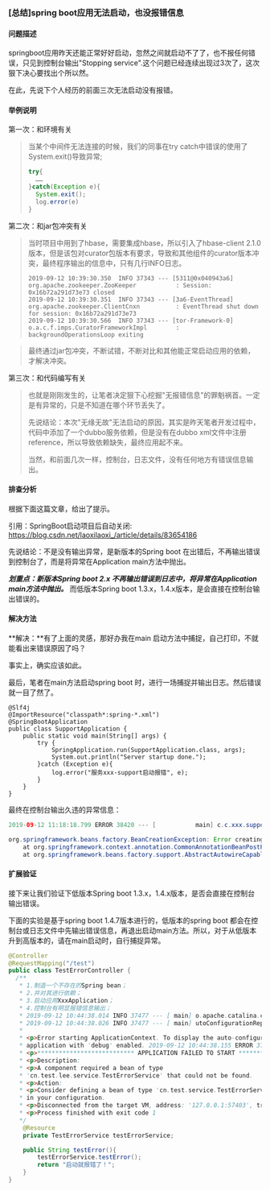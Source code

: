 ### [总结]spring boot应用无法启动，也没报错信息

#### 问题描述

springboot应用昨天还能正常好好启动，忽然之间就启动不了了，也不报任何错误，只见到控制台输出"Stopping service".这个问题已经连续出现过3次了，这次狠下决心要找出个所以然。

在此，先说下个人经历的前面三次无法启动没有报错。

#### 举例说明

第一次：和环境有关

>  当某个中间件无法连接的时候，我们的同事在try catch中错误的使用了System.exit()导致异常;
>
> ```java
> try{
>   ……
> }catch(Exception e){
>   System.exit();
>   log.error(e)
> }
> ```

第二次：和jar包冲突有关

> 当时项目中用到了hbase，需要集成hbase，所以引入了hbase-client 2.1.0 版本，但是该包对curator包版本有要求，导致和其他组件的curator版本冲突，最终程序输出的信息中，只有几行INFO日志。
>
> ```
> 2019-09-12 10:39:30.350  INFO 37343 --- [5311@0x040943a6] org.apache.zookeeper.ZooKeeper           : Session: 0x16b72a291d73e73 closed
> 2019-09-12 10:39:30.351  INFO 37343 --- [3a6-EventThread] org.apache.zookeeper.ClientCnxn          : EventThread shut down for session: 0x16b72a291d73e73
> 2019-09-12 10:39:30.566  INFO 37343 --- [tor-Framework-0] o.a.c.f.imps.CuratorFrameworkImpl        : backgroundOperationsLoop exiting
> ```

> 最终通过jar包冲突，不断试错，不断对比和其他能正常启动应用的依赖，才解决冲突。

第三次：和代码编写有关

> 也就是刚刚发生的，让笔者决定狠下心挖掘"无报错信息"的罪魁祸首。一定是有异常的，只是不知道在哪个环节丢失了。
>
> 先说结论：本次"无缘无故"无法启动的原因，其实是昨天笔者开发过程中，代码中添加了一个dubbo服务依赖，但是没有在dubbo xml文件中注册reference，所以导致依赖缺失，最终应用起不来。
>
> 当然，和前面几次一样，控制台，日志文件，没有任何地方有错误信息输出。

#### 排查分析

 根据下面这篇文章，给出了提示。

引用：SpringBoot启动项目后自动关闭: https://blog.csdn.net/laoxilaoxi_/article/details/83654186

先说结论：不是没有输出异常，是新版本的Spring boot 在出错后，不再输出错误到控制台了，而是将异常在Application main方法中抛出。

***划重点：新版本Spring boot 2.x 不再输出错误到日志中，将异常在Application main方法中抛出。*** 而低版本Spring boot 1.3.x，1.4.x版本，是会直接在控制台输出错误的。



#### 解决方法

**解决：**有了上面的灵感，那好办我在main 启动方法中捕捉，自己打印，不就能看出来错误原因了吗？

事实上，确实应该如此。

最后，笔者在main方法启动spring boot 时，进行一场捕捉并输出日志。然后错误就一目了然了。

```
@Slf4j
@ImportResource("classpath*:spring-*.xml")
@SpringBootApplication
public class SupportApplication {
    public static void main(String[] args) {
        try {
            SpringApplication.run(SupportApplication.class, args);
            System.out.println("Server startup done.");
        }catch (Exception e){
            log.error("服务xxx-support启动报错", e);
        }
    }
}

```

最终在控制台输出久违的异常信息：

```java
2019-09-12 11:18:18.799 ERROR 38420 --- [           main] c.c.xxx.support.xxxSupportApplication    : 服务xxx-support启动报错

org.springframework.beans.factory.BeanCreationException: Error creating bean with name 'xxxController': Injection of resource dependencies failed; nested exception is org.springframework.beans.factory.UnsatisfiedDependencyException: Error creating bean with name 'xxxCoreService': Unsatisfied dependency expressed through field 'xxxSpotService'; nested exception is org.springframework.beans.factory.NoSuchBeanDefinitionException: No qualifying bean of type 'com.test.xxx.api.service.XxxSpotService' available: expected at least 1 bean which qualifies as autowire candidate. Dependency annotations: {@org.springframework.beans.factory.annotation.Autowired(required=true)}
	at org.springframework.context.annotation.CommonAnnotationBeanPostProcessor.postProcessPropertyValues(CommonAnnotationBeanPostProcessor.java:321) ~[spring-context-5.0.10.RELEASE.jar:5.0.10.RELEASE]
	at org.springframework.beans.factory.support.AbstractAutowireCapableBeanFactory.populateBean(AbstractAutowireCapableBeanFactory.java:1336) ~[spring-beans-5.0.10.RELEASE.jar:5.0.10
```

#### 扩展验证

接下来让我们验证下低版本Spring boot 1.3.x，1.4.x版本，是否会直接在控制台输出错误。

下面的实验是基于spring boot 1.4.7版本进行的，低版本的spring boot 都会在控制台或日志文件中先输出错误信息，再退出启动main方法。所以，对于从低版本升到高版本的，请在main启动时，自行捕捉异常。

```java
@Controller
@RequestMapping("/test")
public class TestErrorController {
  /**
   * 1.制造一个不存在的Spring bean；
   * 2.并对其进行依赖；
   * 3.启动应用XxxApplication；
   * 4.控制台有明显报错信息输出；
   * 2019-09-12 10:44:38.014 INFO 37477 --- [ main] o.apache.catalina.core.StandardService : Stopping service [Tomcat]
   * 2019-09-12 10:44:38.026 INFO 37477 --- [ main] utoConfigurationReportLoggingInitializer :
   *
   * <p>Error starting ApplicationContext. To display the auto-configuration report re-run your
   * application with 'debug' enabled. 2019-09-12 10:44:38.155 ERROR 37477 --- [ main] o.s.b.d.LoggingFailureAnalysisReporter :
   * <p>*************************** APPLICATION FAILED TO START ***************************
   * <p>Description:
   * <p>A component required a bean of type
   * 'cn.test.lee.service.TestErrorService' that could not be found.
   * <p>Action:
   * <p>Consider defining a bean of type 'cn.test.service.TestErrorService'
   * in your configuration.
   * <p>Disconnected from the target VM, address: '127.0.0.1:57403', transport: 'socket'
   * <p>Process finished with exit code 1
   */
    @Resource 
    private TestErrorService testErrorService;

    public String testError(){
        testErrorService.testError();
        return "启动就报错了！";
    }
}
```

